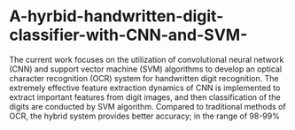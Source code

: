 # A-hyrbid-handwritten-digit-classifier-with-CNN-and-SVM-

The current work focuses on the utilization of
convolutional neural network (CNN) and support vector machine
(SVM) algorithms to develop an optical character recognition
(OCR) system for handwritten digit recognition. The extremely
effective feature extraction dynamics of CNN is implemented
to extract important features from digit images, and then
classification of the digits are conducted by SVM algorithm.
Compared to traditional methods of OCR, the hybrid system
provides better accuracy; in the range of 98-99%
